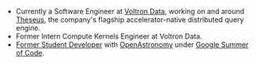 - Currently a Software Engineer at [Voltron Data](https://voltrondata.com), working on and around [Theseus](https://voltrondata.com/theseus), the company's flagship accelerator-native distributed query engine.
- Former Intern Compute Kernels Engineer at Voltron Data.
- [Former Student Developer](https://dhruv9vats.github.io/gsoc-2021/) with [OpenAstronomy](https://openastronomy.org/) under [Google Summer of Code](https://summerofcode.withgoogle.com/).

<!--
**dhruv9vats/dhruv9vats** is a ✨ _special_ ✨ repository because its `README.md` (this file) appears on your GitHub profile.

Here are some ideas to get you started:

- 🔭 I’m currently working on ...
- 🌱 I’m currently learning ...
- 👯 I’m looking to collaborate on ...
- 🤔 I’m looking for help with ...
- 💬 Ask me about ...
- 📫 How to reach me: ...
- 😄 Pronouns: ...
- ⚡ Fun fact: ...
-->
